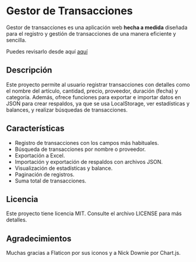 # Gestor de Transacciones

Gestor de transacciones es una aplicación web **hecha a medida** diseñada para el registro y gestión de transacciones de una manera eficiente y sencilla.

Puedes revisarlo desde aquí <a href="https://lextrack.github.io/GestorResgistrosJS/" target="_blank">aquí</a>

## Descripción

Este proyecto permite al usuario registrar transacciones con detalles como el nombre del artículo, cantidad, precio, proveedor, duración (fecha) y categoría. Además, ofrece funciones para exportar e importar datos en JSON para crear respaldos, ya que se usa LocalStorage, ver estadísticas y balances, y realizar búsquedas de transacciones.

## Características

- Registro de transacciones con los campos más habituales.
- Búsqueda de transacciones por nombre o proveedor.
- Exportación a Excel.
- Importación y exportación de respaldos con archivos JSON.
- Visualización de estadísticas y balance.
- Paginación de registros.
- Suma total de transacciones.

## Licencia

Este proyecto tiene licencia MIT. Consulte el archivo LICENSE para más detalles.

## Agradecimientos

 Muchas gracias a Flaticon por sus iconos y a Nick Downie por Chart.js.